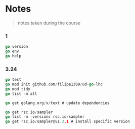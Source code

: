 # Notes

> notes taken during the course

### 1

```go
go version
go env
go help
```

### 3.24

```go
go test
go mod init github.com/filipe1309/ud-go-lhc
go mod tidy
go list -m all 

go get golang.org/x/text # update dependencies

go get rsc.io/sampler
go list -m -versions rsc.io/sampler
go get rsc.io/sampler@v1.3.1 # install specific version
```

